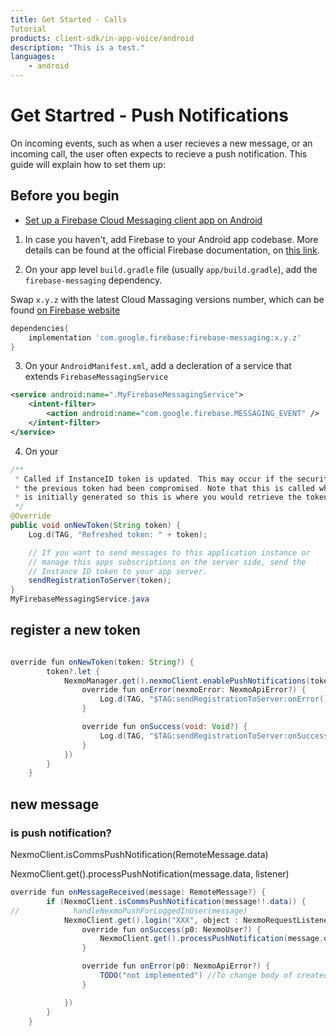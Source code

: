 ```yaml
---
title: Get Started - Calls 
Tutorial
products: client-sdk/in-app-voice/android
description: "This is a test."
languages:
    - android
---
```


# Get Startred - Push Notifications

On incoming events, such as when a user recieves a new message, or an incoming call, the user often expects to recieve a push notification.
This guide will explain how to set them up:

## Before you begin

- [Set up a Firebase Cloud Messaging client app on Android]("https://firebase.google.com/docs/cloud-messaging/android/client")



1. In case you haven't, add Firebase to your Android app codebase. More details can be found at the official Firebase documentation, on [this link]("https://firebase.google.com/docs/android/setup").


2. On your app level `build.gradle` file (usually `app/build.gradle`), add the `firebase-messaging` dependency.

Swap `x.y.z` with the latest Cloud Massaging versions number, which can be found [on Firebase website]("https://firebase.google.com/support/release-notes/android")

```groovy
dependencies{
    implementation 'com.google.firebase:firebase-messaging:x.y.z'
}
```

3. On your `AndroidManifest.xml`, add a decleration of a service that extends `FirebaseMessagingService`

```xml
<service android:name=".MyFirebaseMessagingService">
    <intent-filter>
        <action android:name="com.google.firebase.MESSAGING_EVENT" />
    </intent-filter>
</service>
```

4. On your 

```java
/**
 * Called if InstanceID token is updated. This may occur if the security of
 * the previous token had been compromised. Note that this is called when the InstanceID token
 * is initially generated so this is where you would retrieve the token.
 */
@Override
public void onNewToken(String token) {
    Log.d(TAG, "Refreshed token: " + token);

    // If you want to send messages to this application instance or
    // manage this apps subscriptions on the server side, send the
    // Instance ID token to your app server.
    sendRegistrationToServer(token);
}
MyFirebaseMessagingService.java

```

## register a new token

```java

override fun onNewToken(token: String?) {
        token?.let {
            NexmoManager.get().nexmoClient.enablePushNotifications(token, object : NexmoRequestListener<Void> {
                override fun onError(nexmoError: NexmoApiError?) {
                    Log.d(TAG, "$TAG:sendRegistrationToServer:onError() with: $nexmoError")
                }

                override fun onSuccess(void: Void?) {
                    Log.d(TAG, "$TAG:sendRegistrationToServer:onSuccess()")
                }
            })
        }
    }

```





## new message

### is push notification?

NexmoClient.isCommsPushNotification(RemoteMessage.data)


NexmoClient.get().processPushNotification(message.data, listener)


```java
override fun onMessageReceived(message: RemoteMessage?) {
        if (NexmoClient.isCommsPushNotification(message!!.data)) {
//            handleNexmoPushForLoggedInUser(message)
            NexmoClient.get().login("XXX", object : NexmoRequestListener<NexmoUser> {
                override fun onSuccess(p0: NexmoUser?) {
                    NexmoClient.get().processPushNotification(message.data, this@`TestAppMessagingService-copy`)
                }

                override fun onError(p0: NexmoApiError?) {
                    TODO("not implemented") //To change body of created functions use File | Settings | File Templates.
                }

            })
        }
    }
```